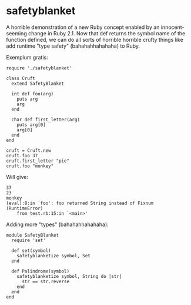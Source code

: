safetyblanket
=============

A horrible demonstration of a new Ruby concept enabled by an innocent-seeming change in Ruby 2.1. Now that def returns the symbol name of the function defined, we can do all sorts of horrible horrible crufty things like add runtime "type safety" (bahahahhahahaha) to Ruby.

Exemplum gratis:

    require './safetyblanket'

    class Cruft
      extend SafetyBlanket
  
      int def foo(arg)
        puts arg
        arg
      end
      
      char def first_letter(arg)
        puts arg[0]
        arg[0]
      end
    end

    cruft = Cruft.new
    cruft.foo 37
    cruft.first_letter "pie"
    cruft.foo "monkey"
    
Will give:

    37
    23
    monkey
    (eval):8:in `foo': foo returned String instead of Fixnum (RuntimeError)
    	from test.rb:15:in `<main>'

Adding more "types" (bahahahhahahaha):

    module SafetyBlanket
      require 'set'
  
      def set(symbol)
        safetyblanketize symbol, Set
      end
      
      def Palindrome(symbol)
        safetyblanketize symbol, String do |str|
          str == str.reverse
        end
      end
    end
